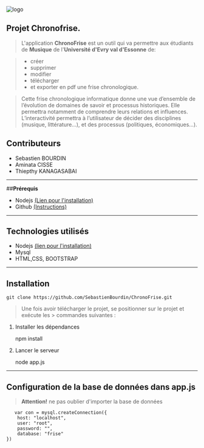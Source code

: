 ![logo](https://hal.archives-ouvertes.fr/UNIV-PARIS-SACLAY/public/logo_UP_saclay_final.png)

## **Projet Chronofrise.**

> L'application **ChronoFrise** est un outil qui va permettre aux étudiants de **Musique** de l'**Université d'Evry val d'Essonne** de:

>- <i class="icon-file"></i> créer
> - <i class="icon-trash"></i> supprimer
>- <i class="icon-pencil"></i> modifier
>- <i class="icon-upload"></i> télécharger
> - <i class="icon-hdd"></i> et exporter en pdf une frise chronologique.

> Cette frise chronologique informatique donne une vue d’ensemble de
> l’évolution de domaines de savoir et processus historiques.
> Elle permettra notamment de comprendre leurs relations et influences.
> L’interactivité permettra à l’utilisateur de décider des disciplines
> (musique, littérature…), et des processus (politiques, économiques…).

## **Contributeurs**

 - Sebastien BOURDIN
 - Aminata CISSE
 - Thiepthy KANAGASABAI
 
----------
##**Prérequis**
 - Nodejs [(Lien pour l'installation)](https://nodejs.org/en/)
 - Github [(Instructions)](https://git-scm.com/downloads)

----------
## **Technologies utilisés**
 

 - Nodejs [(lien pour l'installation)](https://nodejs.org/en/)
 - Mysql 
 - HTML,CSS, BOOTSTRAP


----------
## **Installation**

    git clone https://github.com/SebastienBourdin/ChronoFrise.git
> Une fois avoir télécharger le projet, se positionner sur le projet et exécute les  > commandes suivantes :

 1. Installer les dépendances
 
    npm install
    

 2. Lancer le serveur 
 
    node app.js
   
----------
## **Configuration de la base de données dans app.js**

> **Attention!** ne pas oublier d'importer la base de données

       var con = mysql.createConnection({
        host: "localhost",
        user: "root",
        password: "",
        database: "frise"
    })
